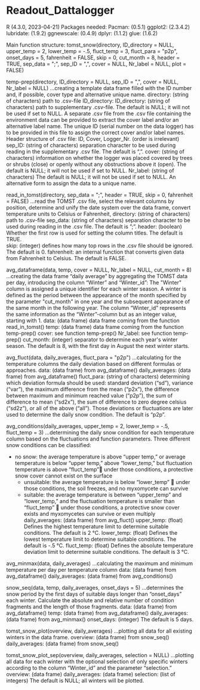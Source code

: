 # Readout_Dattalogger

R (4.3.0, 2023-04-21)
Packages needed: 
Pacman: (0.5.1)
ggplot2: (2.3.4.2)
lubridate: (1.9.2)
ggnewscale: (0.4.9)
dplyr: (1.1.2)
glue: (1.6.2)

Main function structure:
tomst_snow(directory, ID_directory = NULL, upper_temp = 2, lower_temp = -.5, 
fluct_temp = 3, fluct_para = "p2p", onset_days = 5, fahrenheit = FALSE, skip = 0, cut_month = 8, header = TRUE, sep_data = ";", sep_ID = ",", cover = NULL, 
Nr_label = NULL, plot = FALSE)

temp-prep(directory, ID_directory = NULL, sep_ID = ",", cover = NULL, Nr_label = NULL)
…creating a template data frame filled with the ID number and, if possible, cover type and alternative unique name.
	directory: (string of characters) path to .csv-file 
ID_directory: ID_directory: (string of characters) path to supplementary .csv-file. The default is NULL; it will not be used if set to NULL. A separate .csv file from the .csv file containing the environment data can be provided to extract the cover label and/or an alternative label name. The unique ID (serial number on the data logger) has to be provided in this file to assign the correct cover and/or label names.
Header structure of .csv file: ID, Cover, Logger_Nr. (order is irrelevant)
sep_ID: (string of characters) separation character to be used during reading in the supplementary .csv file. The default is “,”.
cover: (string of characters) information on whether the logger was placed covered by trees or shrubs (close) or openly without any obstructions above it (open). The default is NULL; it will not be used if set to NULL. 
Nr_label: (string of characters) The default is NULL; it will not be used if set to NULL. An alternative form to assign the data to a unique name.

read_in_tomst(directory, sep_data = ";", header = TRUE, skip = 0, fahrenheit = FALSE)
…read the TOMST .csv file, select the relevant columns by position, determine and unify the date system over the data frame, convert temperature units to Celsius or Fahrenheit, 
	directory: (string of characters) path to .csv-file
sep_data: (string of characters) separation character to be used during reading in the .csv file. The default is ”;”.
header: (boolean) Whether the first row is used for setting the column titles. The default
is TRUE.  
skip: (integer) defines how many top rows in the .csv file should be ignored.  The default
is 0.
fahrenheit: an internal function that converts given data from Fahrenheit to Celsius. The
default is FALSE.

avg_dataframe(data, temp, cover = NULL, Nr_label = NULL, cut_month = 8)
…creating the data frame “daily average” by aggregating the TOMST data per day, introducing the column “Winter” and “Winter_id”: 
The "Winter" column is assigned a unique identifier for each winter season. A winter is defined as the period between the appearance of the month specified by the parameter "cut_month" in one year and the subsequent appearance of the same month in the following year.
	The column “Winter_id” represents the same information as the “Winter”-column but as an integer value, starting with 1.
	data: (data frame) data frame coming from the function read_in_tomst()
	temp: (data frame) data frame coming from the function temp-prep()
	cover: see function temp-prep()
	Nr_label: see function temp-prep()
cut_month: (integer) separator to determine each year's winter season. The
default is 8, with the first day in August the next winter starts.

avg_fluct(data, daily_averages, fluct_para = "p2p")
…calculating for the temperature columns the daily deviation based on different formulas or approaches.
	data: (data frame) from avg_dataframe()
	daily_averages: (data frame) from avg_dataframe()
fluct_para: (string of characters) determining which deviation formula should be used: standard deviation (“sd”), variance (“var”), the maximum difference from the mean (“p2x”), the difference between maximum and minimum reached value (“p2p”), the sum of difference to mean (“sd2x”), the sum of difference to zero degree celsius (“sd2z”), or all of the above (“all”). Those deviations or fluctuations are later used to determine the daily snow condition. The default is “p2p”.

avg_conditions(daily_averages, upper_temp = 2, lower_temp = -.5, fluct_temp = 3)
…determining the daily snow condition for each temperature column based on the fluctuations and function parameters. Three different snow conditions can be classified: 
- no snow: the average temperature is above “upper temp,” or average temperature is below “upper temp,” above “lower_temp,” but fluctuation temperature is above “fluct_temp” under those conditions, a protective snow cover cannot exist on the surface
	- unsuitable: the average temperature is below “lower_temp”  under those conditions, the soil freezes, and no myxomycete can survive  
	- suitable: the average temperature is between “upper_temp” and “lower_temp,” and the fluctuation temperature is smaller than “fluct_temp”  under those conditions, a protective snow cover exists and myxomycetes can survive or even multiply 
	daily_averages: (data frame) from avg_fluct()
upper_temp: (float) Defines the highest temperature limit to determine suitable conditions. The default is 2 °C.
lower_temp: (float) Defines the lowest temperature limit to determine suitable conditions. The default is -.5 °C.
fluct_temp: (float) Defines the absolute temperature deviation limit to determine suitable conditions. The default is 3 °C.

avg_minmax(data, daily_averages)
…calculating the maximum and minimum temperature per day per temperature column
	data: (data frame) from avg_dataframe()
	daily_averages: (data frame) from avg_conditions()

snow_seq(data, temp, daily_averages, onset_days = 5)
…determines the snow period by the first days of suitable days longer than “onset_days” each winter. Calculate the absolute and relative number of condition fragments and the length of those fragments.
	data: (data frame) from avg_dataframe()
	temp: (data frame) from avg_dataframe() 
	daily_averages: (data frame) from avg_minmax()
	onset_days: (integer) The default is 5 days.

tomst_snow_plot(overview, daily_averages)
…plotting all data for all existing winters in the data frame.
	overview: (data frame) from snow_seq()
	daily_averages: (data frame) from snow_seq()

tomst_snow_plot_sep(overview, daily_averages, selection = NULL)
…plotting all data for each winter with the optional selection of only specific winters according to the column “Winter_id” and the parameter “selection.”
	overview: (data frame)
	daily_averages: (data frame)
	selection: (list of integers) The default is NULL; all winters will be plotted.

